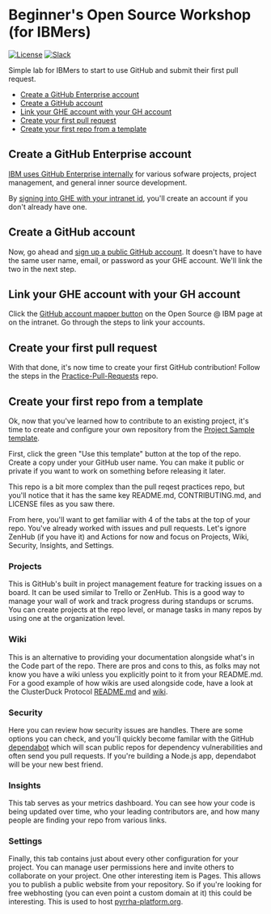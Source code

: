 # Beginner's Open Source Workshop (for IBMers)

[![License](https://img.shields.io/badge/License-Apache2-blue.svg)](https://www.apache.org/licenses/LICENSE-2.0) [![Slack](https://img.shields.io/static/v1?label=Community&message=%23open-source-general&color=blue)](https://callforcode.org/slack)

Simple lab for IBMers to start to use GitHub and submit their first pull request.

- [Create a GitHub Enterprise account](#create-a-github-enterprise-account)
- [Create a GitHub account](#create-a-github-account)
- [Link your GHE account with your GH account](#link-your-ghe-account-with-your-gh-account)
- [Create your first pull request](#create-your-first-pull-request)
- [Create your first repo from a template](#create-your-first-repo-from-a-template)

## Create a GitHub Enterprise account

[IBM uses GitHub Enterprise internally](https://www.youtube.com/watch?v=4wbxxzDp98c) for various sofware projects, project management, and general inner source development.

By [signing into GHE with your intranet id](https://github.ibm.com/), you'll create an account if you don't already have one. 

## Create a GitHub account

Now, go ahead and [sign up a public GitHub account](https://github.com/signup). It doesn't have to have the same user name, email, or password as your GHE account. We'll link the two in the next step.

## Link your GHE account with your GH account

Click the [GitHub account mapper button](https://w3.ibm.com/developer/open-source/) on the Open Source @ IBM page at on the intranet. Go through the steps to link your accounts.

## Create your first pull request

With that done, it's now time to create your first GitHub contribution! Follow the steps in the [Practice-Pull-Requests](https://github.com/Call-for-Code/Practice-Pull-Requests) repo.

## Create your first repo from a template

Ok, now that you've learned how to contribute to an existing project, it's time to create and configure your own repository from the [Project Sample template](https://github.com/Call-for-Code/Project-Sample).

First, click the green "Use this template" button at the top of the repo. Create a copy under your GitHub user name. You can make it public or private if you want to work on something before releasing it later.

This repo is a bit more complex than the pull reqest practices repo, but you'll notice that it has the same key README.md, CONTRIBUTING.md, and LICENSE files as you saw there.

From here, you'll want to get familiar with 4 of the tabs at the top of your repo. You've already worked with issues and pull requests. Let's ignore ZenHub (if you have it) and Actions for now and focus on Projects, Wiki, Security, Insights, and Settings.

### Projects

This is GitHub's built in project management feature for tracking issues on a board. It can be used similar to Trello or ZenHub. This is a good way to manage your wall of work and track progress during standups or scrums. You can create projects at the repo level, or manage tasks in many repos by using one at the organization level.

### Wiki

This is an alternative to providing your documentation alongside what's in the Code part of the repo. There are pros and cons to this, as folks may not know you have a wiki unless you explicitly point to it from your README.md. For a good example of how wikis are used alongside code, have a look at the ClusterDuck Protocol [README.md](https://github.com/Call-for-Code/ClusterDuck-Protocol) and [wiki](https://github.com/Call-for-Code/ClusterDuck-Protocol/wiki).

### Security

Here you can review how security issues are handles. There are some options you can check, and you'll quickly become familar with the GitHub [dependabot](https://github.com/dependabot) which will scan public repos for dependency vulnerabilities and often send you pull requests. If you're building a Node.js app, dependabot will be your new best friend.

### Insights

This tab serves as your metrics dashboard. You can see how your code is being updated over time, who your leading contributors are, and how many people are finding your repo from various links.

### Settings

Finally, this tab contains just about every other configuration for your project. You can manage user permissions here and invite others to collaborate on your project. One other interesting item is Pages. This allows you to publish a public website from your repository. So if you're looking for free webhosting (you can even point a custom domain at it) this could be interesting. This is used to host [pyrrha-platform.org](https://github.com/Pyrrha-Platform/Pyrrha-Website).
